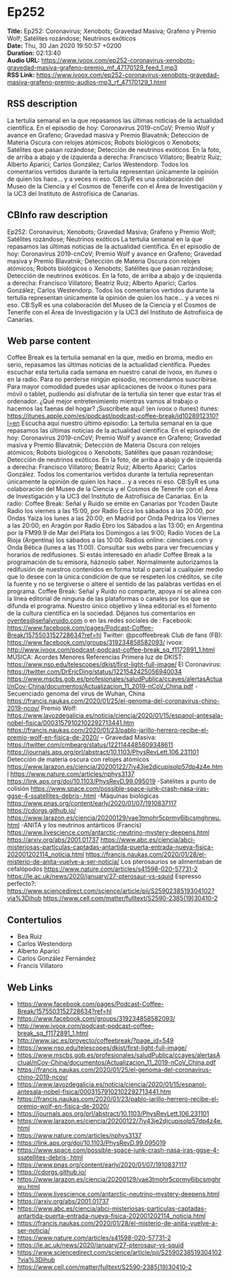 # Ep252  
**Title:** Ep252: Coronavirus; Xenobots; Gravedad Masiva; Grafeno y Premio Wolf; Satélites rozándose; Neutrinos exóticos  
**Date:** Thu, 30 Jan 2020 19:50:57 +0200  
**Duration:** 02:13:40  
**Audio URL:** https://www.ivoox.com/ep252-coronavirus-xenobots-gravedad-masiva-grafeno-premio_mf_47170129_feed_1.mp3  
**RSS Link:** https://www.ivoox.com/ep252-coronavirus-xenobots-gravedad-masiva-grafeno-premio-audios-mp3_rf_47170129_1.html  

## RSS description
La tertulia semanal en la que repasamos las últimas noticias de la actualidad científica. En el episodio de hoy: Coronavirus 2019-cnCoV; Premio Wolf y avance en Grafeno; Gravedad masiva y Premio Blavatnik; Detección de Materia Oscura con relojes atómicos; Robots biológicos o Xenobots; Satélites que pasan rozándose; Detección de neutrinos exóticos. En la foto, de arriba a abajo y de izquierda a derecha: Francisco Villatoro; Beatriz Ruiz; Alberto Aparici; Carlos González; Carlos Westendorp. Todos los comentarios vertidos durante la tertulia representan únicamente la opinión de quien los hace... y a veces ni eso. CB:SyR es una colaboración del Museo de la Ciencia y el Cosmos de Tenerife con el Área de Investigación y la UC3 del Instituto de Astrofísica de Canarias.

## CBInfo raw description
Ep252: Coronavirus; Xenobots; Gravedad Masiva; Grafeno y Premio Wolf; Satélites rozándose; Neutrinos exóticos
La tertulia semanal en la que repasamos las últimas noticias de la actualidad científica. En el episodio de hoy: Coronavirus 2019-cnCoV; Premio Wolf y avance en Grafeno; Gravedad masiva y Premio Blavatnik; Detección de Materia Oscura con relojes atómicos; Robots biológicos o Xenobots; Satélites que pasan rozándose; Detección de neutrinos exóticos. En la foto, de arriba a abajo y de izquierda a derecha: Francisco Villatoro; Beatriz Ruiz; Alberto Aparici; Carlos González; Carlos Westendorp. Todos los comentarios vertidos durante la tertulia representan únicamente la opinión de quien los hace... y a veces ni eso. CB:SyR es una colaboración del Museo de la Ciencia y el Cosmos de Tenerife con el Área de Investigación y la UC3 del Instituto de Astrofísica de Canarias.


## Web parse content
Coffee Break es la tertulia semanal en la que, medio en broma, medio en serio, repasamos las últimas noticias de la actualidad científica. Puedes escuchar esta tertulia cada semana en nuestro canal de ivoox, en itunes o en la radio. Para no perderse ningún episodio, recomendamos suscribirse. Para mayor comodidad puedes usar aplicaciones de ivoox o itunes para móvil o tablet, pudiendo así disfrutar de la tertulia sin tener que estar tras el ordenador. ¿Qué mejor entretenimiento mientras vamos al trabajo o hacemos las faenas del hogar? ¡Suscríbete aquí! (en ivoox o itunes) itunes: https://itunes.apple.com/es/podcast/podcast-coffee-break/id1028912310?l=en Escucha aquí nuestro último episodio: La tertulia semanal en la que repasamos las últimas noticias de la actualidad científica. En el episodio de hoy: Coronavirus 2019-cnCoV; Premio Wolf y avance en Grafeno; Gravedad masiva y Premio Blavatnik; Detección de Materia Oscura con relojes atómicos; Robots biológicos o Xenobots; Satélites que pasan rozándose; Detección de neutrinos exóticos. En la foto, de arriba a abajo y de izquierda a derecha: Francisco Villatoro; Beatriz Ruiz; Alberto Aparici; Carlos González. Todos los comentarios vertidos durante la tertulia representan únicamente la opinión de quien los hace… y a veces ni eso. CB:SyR es una colaboración del Museo de la Ciencia y el Cosmos de Tenerife con el Área de Investigación y la UC3 del Instituto de Astrofísica de Canarias. En la radio: Coffee Break: Señal y Ruido se emite en Canarias por Ycoden Daute Radio los viernes a las 15:00, por Radio Ecca los sábados a las 20:00, por Ondas Yaiza los lunes a las 20:00; en Madrid por Onda Pedriza los Viernes a las 20:00; en Aragón por Radio Ebro los Sábados a las 13:00; en Argentina por la FM99.9 de Mar del Plata los Domingos a las 9:00; Radio Voces de La Rioja (Argentina) los sábados a las 10:00. Radios online: cienciaes.com y Onda Bética (lunes a las 11:00). Consultar sus webs para ver frecuencias y horarios de redifusiones. Si estás interesado en añadir Coffee Break a la programación de tu emisora, háznoslo saber. Normalmente autorizamos la redifusión de nuestros contenidos en forma total o parcial a cualquier medio que lo desee con la única condición de que se respeten los créditos, se cite la fuente y no se tergiverse o altere el sentido de las palabras vertidas en el programa. Coffee Break: Señal y Ruido no comparte, apoya ni se alinea con la línea editorial de ninguna de las plataformas o canales por los que se difunda el programa. Nuestro único objetivo y línea editorial es el fomento de la cultura científica en la sociedad. Déjanos tus comentarios en oyentes@señalyruido.com o en las redes sociales de : Facebook: https://www.facebook.com/pages/Podcast-Coffee-Break/1575503152728634?ref=hl Twitter: @pcoffeebreak Club de fans (FB): https://www.facebook.com/groups/319234858582093/ ivoox: http://www.ivoox.com/podcast-podcast-coffee-break_sq_f1172891_1.html MÚSICA: Acordes Menores Referencias Primera luz de DKIST: https://www.nso.edu/telescopes/dkist/first-light-full-image/ El Coronavirus: https://twitter.com/DrEricDing/status/1221542425056940034 https://www.mscbs.gob.es/profesionales/saludPublica/ccayes/alertasActual/nCov-China/documentos/Actualizacion_11_2019-nCoV_China.pdf -Secuenciado genoma del virus de Wuhan, China https://francis.naukas.com/2020/01/25/el-genoma-del-coronavirus-chino-2019-ncov/ Premio Wolf: https://www.lavozdegalicia.es/noticia/ciencia/2020/01/15/espanol-antesala-nobel-fisica/00031579102102292713441.htm https://francis.naukas.com/2020/01/23/pablo-jarillo-herrero-recibe-el-premio-wolf-en-fisica-de-2020/ – Gravedad Masiva: https://twitter.com/cmbearg/status/1221144485809348611 https://journals.aps.org/prl/abstract/10.1103/PhysRevLett.106.231101 Detección de materia oscura con relojes atómicos https://www.larazon.es/ciencia/20200122/7iy43je2djcupisolp57dp4z4e.html https://www.nature.com/articles/nphys3137 https://link.aps.org/doi/10.1103/PhysRevD.99.095019 -Satélites a punto de colisión https://www.space.com/possible-space-junk-crash-nasa-iras-ggse-4-ssatellites-debris-.html -Máquinas biológicas https://www.pnas.org/content/early/2020/01/07/1910837117 https://cdorgs.github.io/ https://www.larazon.es/ciencia/20200129/vae3tmohr5cprmy6ibcsmghrwu.html -ANITA y los neutrinos antárticos (Francis) https://www.livescience.com/antarctic-neutrino-mystery-deepens.html https://arxiv.org/abs/2001.01737 https://www.abc.es/ciencia/abci-misteriosas-particulas-captadas-antartida-puerta-entrada-nueva-fisica-202001202114_noticia.html https://francis.naukas.com/2020/01/28/el-misterio-de-anita-vuelve-a-ser-noticia/ Los pterosaurios se alimentaban de cefalópodos https://www.nature.com/articles/s41598-020-57731-2 https://le.ac.uk/news/2020/january/27-pterosaur-vs-squid Espresso perfecto?: https://www.sciencedirect.com/science/article/pii/S2590238519304102?via%3Dihub https://www.cell.com/matter/fulltext/S2590-2385(19)30410-2

## Contertulios
- Bea Ruiz
- Carlos Westendorp
- Alberto Aparici
- Carlos González Fernández
- Francis Villatoro
## Web Links
- https://www.facebook.com/pages/Podcast-Coffee-Break/1575503152728634?ref=hl
- https://www.facebook.com/groups/319234858582093/
- http://www.ivoox.com/podcast-podcast-coffee-break_sq_f1172891_1.html
- http://www.iac.es/proyecto/coffeebreak/?page_id=549
- https://www.nso.edu/telescopes/dkist/first-light-full-image/
- https://www.mscbs.gob.es/profesionales/saludPublica/ccayes/alertasActual/nCov-China/documentos/Actualizacion_11_2019-nCoV_China.pdf
- https://francis.naukas.com/2020/01/25/el-genoma-del-coronavirus-chino-2019-ncov/
- https://www.lavozdegalicia.es/noticia/ciencia/2020/01/15/espanol-antesala-nobel-fisica/00031579102102292713441.htm
- https://francis.naukas.com/2020/01/23/pablo-jarillo-herrero-recibe-el-premio-wolf-en-fisica-de-2020/
- https://journals.aps.org/prl/abstract/10.1103/PhysRevLett.106.231101
- https://www.larazon.es/ciencia/20200122/7iy43je2djcupisolp57dp4z4e.html
- https://www.nature.com/articles/nphys3137
- https://link.aps.org/doi/10.1103/PhysRevD.99.095019
- https://www.space.com/possible-space-junk-crash-nasa-iras-ggse-4-ssatellites-debris-.html
- https://www.pnas.org/content/early/2020/01/07/1910837117
- https://cdorgs.github.io/
- https://www.larazon.es/ciencia/20200129/vae3tmohr5cprmy6ibcsmghrwu.html
- https://www.livescience.com/antarctic-neutrino-mystery-deepens.html
- https://arxiv.org/abs/2001.01737
- https://www.abc.es/ciencia/abci-misteriosas-particulas-captadas-antartida-puerta-entrada-nueva-fisica-202001202114_noticia.html
- https://francis.naukas.com/2020/01/28/el-misterio-de-anita-vuelve-a-ser-noticia/
- https://www.nature.com/articles/s41598-020-57731-2
- https://le.ac.uk/news/2020/january/27-pterosaur-vs-squid
- https://www.sciencedirect.com/science/article/pii/S2590238519304102?via%3Dihub
- https://www.cell.com/matter/fulltext/S2590-2385(19)30410-2
